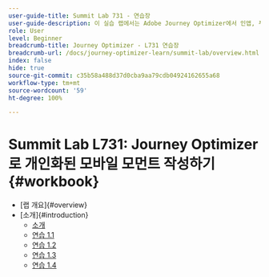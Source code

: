 ```yaml
---
user-guide-title: Summit Lab 731 - 연습장
user-guide-description: 이 실습 랩에서는 Adobe Journey Optimizer에서 인앱, 푸시 알림, SMS, 이메일 메시지 캠페인을 포함하는 멀티채널 마케팅 전략과 여정을 구현하는 방법을 알아봅니다.
role: User
level: Beginner
breadcrumb-title: Journey Optimizer - L731 연습장
breadcrumb-url: /docs/journey-optimizer-learn/summit-lab/overview.html
index: false
hide: true
source-git-commit: c35b58a488d37d0cba9aa79cdb04924162655a68
workflow-type: tm+mt
source-wordcount: '59'
ht-degree: 100%

---
```



# Summit Lab L731: Journey Optimizer로 개인화된 모바일 모먼트 작성하기 {#workbook}

+ [랩 개요]{#overview}
+ [소개]{#introduction}
   + [소개](/help/l731-lab-workbook/Introduction/introduction.md)
   + [연습 1.1](/help/l731-lab-workbook/Introduction/exercise-1-1.md)
   + [연습 1.2](/help/l731-lab-workbook/Introduction/exercise-1-2.md)
   + [연습 1.3](/help/l731-lab-workbook/Introduction/exercise-1-3.md)
   + [연습 1.4](/help/l731-lab-workbook/Introduction/exercise-1-4.md)
